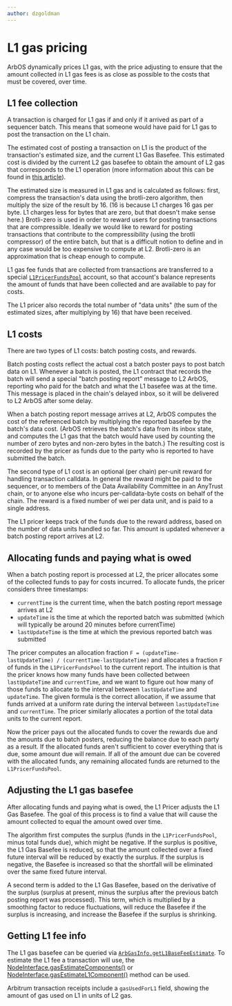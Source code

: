 ```yaml
---
author: dzgoldman
---
```


# L1 gas pricing

ArbOS dynamically prices L1 gas, with the price adjusting to ensure that the amount collected in L1 gas fees is as close as possible to the costs that must be covered, over time.

## L1 fee collection

A transaction is charged for L1 gas if and only if it arrived as part of a sequencer batch. This means that someone would have paid for L1 gas to post the transaction on the L1 chain.

The estimated cost of posting a transaction on L1 is the product of the transaction's estimated size, and the current L1 Gas Basefee. This estimated cost is divided by the current L2 gas basefee to obtain the amount of L2 gas that corresponds to the L1 operation (more information about this can be found in [this article][two_dimensional_fees_medium_article_link]).

The estimated size is measured in L1 gas and is calculated as follows: first, compress the transaction's data using the brotli-zero algorithm, then multiply the size of the result by 16. (16 is because L1 charges 16 gas per byte. L1 charges less for bytes that are zero, but that doesn't make sense here.) Brotli-zero is used in order to reward users for posting transactions that are compressible. Ideally we would like to reward for posting transactions that contribute to the compressibility (using the brotli compressor) of the entire batch, but that is a difficult notion to define and in any case would be too expensive to compute at L2. Brotli-zero is an approximation that is cheap enough to compute.

L1 gas fee funds that are collected from transactions are transferred to a special [`L1PricerFundsPool`][l1pricerfundspool_link] account, so that account's balance represents the amount of funds that have been collected and are available to pay for costs.

The L1 pricer also records the total number of "data units" (the sum of the estimated sizes, after multiplying by 16) that have been received.

[l1pricerfundspool_link]: https://github.com/OffchainLabs/nitro/blob/3f4939df1990320310e7f39e8abb32d5c4d8045f/arbos/l1pricing/l1pricing.go#L46
[two_dimensional_fees_medium_article_link]: https://medium.com/offchainlabs/understanding-arbitrum-2-dimensional-fees-fd1d582596c9

## L1 costs

There are two types of L1 costs: batch posting costs, and rewards.

Batch posting costs reflect the actual cost a batch poster pays to post batch data on L1. Whenever a batch is posted, the L1 contract that records the batch will send a special "batch posting report" message to L2 ArbOS, reporting who paid for the batch and what the L1 basefee was at the time. This message is placed in the chain's delayed inbox, so it will be delivered to L2 ArbOS after some delay.

When a batch posting report message arrives at L2, ArbOS computes the cost of the referenced batch by multiplying the reported basefee by the batch's data cost. (ArbOS retrieves the batch's data from its inbox state, and computes the L1 gas that the batch would have used by counting the number of zero bytes and non-zero bytes in the batch.) The resulting cost is recorded by the pricer as funds due to the party who is reported to have submitted the batch.

The second type of L1 cost is an optional (per chain) per-unit reward for handling transaction calldata. In general the reward might be paid to the sequencer, or to members of the Data Availability Committee in an AnyTrust chain, or to anyone else who incurs per-calldata-byte costs on behalf of the chain. The reward is a fixed number of wei per data unit, and is paid to a single address.

The L1 pricer keeps track of the funds due to the reward address, based on the number of data units handled so far. This amount is updated whenever a batch posting report arrives at L2.

## Allocating funds and paying what is owed

When a batch posting report is processed at L2, the pricer allocates some of the collected funds to pay for costs incurred. To allocate funds, the pricer considers three timestamps:

- `currentTime` is the current time, when the batch posting report message arrives at L2
- `updateTime` is the time at which the reported batch was submitted (which will typically be around 20 minutes before currentTime)
- `lastUpdateTime` is the time at which the previous reported batch was submitted

The pricer computes an allocation fraction `F = (updateTime-lastUpdateTime) / (currentTime-lastUpdateTime)` and allocates a fraction `F` of funds in the `L1PricerFundsPool` to the current report. The intuition is that the pricer knows how many funds have been collected between `lastUpdateTime` and `currentTime`, and we want to figure out how many of those funds to allocate to the interval between `lastUpdateTime` and `updateTime`. The given formula is the correct allocation, if we assume that funds arrived at a uniform rate during the interval between `lastUpdateTime` and `currentTime`. The pricer similarly allocates a portion of the total data units to the current report.

Now the pricer pays out the allocated funds to cover the rewards due and the amounts due to batch posters, reducing the balance due to each party as a result. If the allocated funds aren't sufficient to cover everything that is due, some amount due will remain. If all of the amount due can be covered with the allocated funds, any remaining allocated funds are returned to the `L1PricerFundsPool`.

## Adjusting the L1 gas basefee

After allocating funds and paying what is owed, the L1 Pricer adjusts the L1 Gas Basefee. The goal of this process is to find a value that will cause the amount collected to equal the amount owed over time.

The algorithm first computes the surplus (funds in the `L1PricerFundsPool`, minus total funds due), which might be negative. If the surplus is positive, the L1 Gas Basefee is reduced, so that the amount collected over a fixed future interval will be reduced by exactly the surplus. If the surplus is negative, the Basefee is increased so that the shortfall will be eliminated over the same fixed future interval.

A second term is added to the L1 Gas Basefee, based on the derivative of the surplus (surplus at present, minus the surplus after the previous batch posting report was processed). This term, which is multiplied by a smoothing factor to reduce fluctuations, will reduce the Basefee if the surplus is increasing, and increase the Basefee if the surplus is shrinking.

## Getting L1 fee info

The L1 gas basefee can be queried via [`ArbGasInfo.getL1BaseFeeEstimate`](/build-decentralized-apps/precompiles/02-reference.md#arbgasinfo). To estimate the L1 fee a transaction will use, the [NodeInterface.gasEstimateComponents()](/build-decentralized-apps/nodeinterface/02-reference.mdx) or [NodeInterface.gasEstimateL1Component()](/build-decentralized-apps/nodeinterface/02-reference.mdx) method can be used.

Arbitrum transaction receipts include a `gasUsedForL1` field, showing the amount of gas used on L1 in units of L2 gas.
